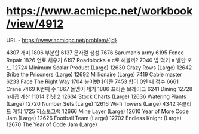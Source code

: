 # https://www.acmicpc.net/workbook/view/4912

URL - https://www.acmicpc.net/problem/{id}

4307	개미
1806	부분합
6137	문자열 생성
7676	Saruman’s army
6195	Fence Repair
1826	연료 채우기
6197	Roadblocks ※ c로 해볼까?
7040	밥 먹기 ※ 벨만 포드
12724	Minimum Scalar Product (Large)
12630	Crazy Rows (Large)
12642	Bribe the Prisoners (Large)
12692	Millionaire (Large)
7419	Cable master
6233	Face The Right Way
1704	붕어빵타이쿤
7453	합이 0인 네 정수
6661	Crane
7469	K번째 수
1867	돌멩이 제거
1886	프리즌 브레이크
6241	Dining
12728	n제곱 계산
11014	컨닝 2
12634	Stock Charts (Large)
12636	Watering Plants (Large)
12720	Number Sets (Large)
12616	Wi-fi Towers (Large)
4342	유클리드 게임
1725	히스토그램
12666	Mine Layer (Large)
12610	Year of More Code Jam (Large)
12626	Football Team (Large)
12702	Endless Knight (Large)
12670	The Year of Code Jam (Large)